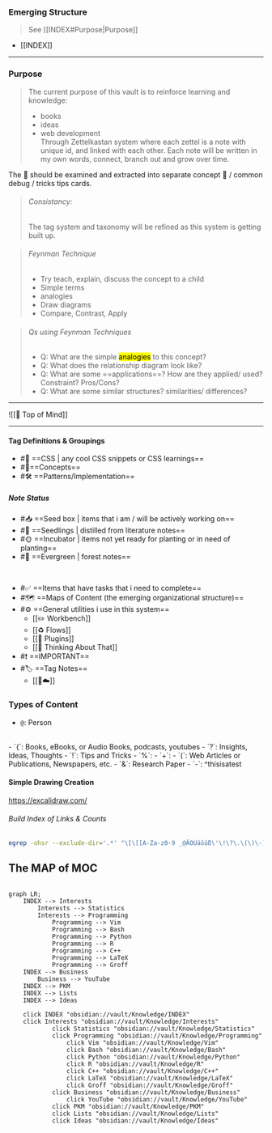 ### Emerging Structure

> See [[INDEX#Purpose|Purpose]]

- [[INDEX]]

---
 ### Purpose 
 > The current purpose of this vault is to reinforce learning and knowledge:
 > - books
 > - ideas
 > - web development  
Through Zettelkastan system where each zettel is a note with unique id, and linked with each other. Each note will be written in my own words, connect, branch out and grow over time.

The 🐛 should be examined and extracted into separate concept 🔖 / common debug / tricks tips cards. 

> ###### Consistancy:
> The tag system and taxonomy will be refined as this system is getting built up.

> ###### Feynman Technique
> -   Try teach, explain, discuss the concept to a child
> -   Simple terms
> -   analogies
> -   Draw diagrams
> -   Compare, Contrast, Apply

> ###### Qs using Feynman Techniques
> - Q: What are the simple <mark>analogies</mark> to this concept?
> - Q: What does the relationship diagram look like?
> - Q: What are some ==applications==? How are they applied/ used? Constraint? Pros/Cons?
> - Q: What are some similar structures? similarities/ differences?
---

![[🧠️ Top of Mind]]

---

#### Tag Definitions & Groupings

- #🎨 ==CSS | any cool CSS snippets or CSS learnings==
- #🔖==Concepts==
- #🛠 ==Patterns/Implementation==

##### Note Status
- #📥️ ==Seed box | items that i am / will be actively working on==
- #🌱️ ==Seedlings | distilled from literature notes==
- #🌞️ ==Incubator | items not yet ready for planting or in need of planting==
- #🌲️ ==Evergreen | forest notes==
<br>

- #✅️ ==Items that have tasks that i need to complete==
- #🗺️ ==Maps of Content (the emerging organizational structure)==
- #⚙️ ==General utilities i use in this system==
	- [[✏️ Workbench]]
	- [[♻️ Flows]]
	- [[🔌️ Plugins]]
	- [[🛑 Thinking About That]]
- #❗️ ==IMPORTANT==
- #🏷️ ==Tag Notes==
	- [[🔗️☁️]] 

### Types of Content

- `@`: Person 
<br>
- `{`: Books, eBooks, or Audio Books, podcasts, youtubes 
- `?`: Insights, Ideas, Thoughts
- `!`: Tips and Tricks
- `%`: 
- `+`: 
- `(`: Web Articles or Publications, Newspapers, etc.
- `&`: Research Paper
- `-`: ^thisisatest

#### Simple Drawing Creation

https://excalidraw.com/

###### Build Index of Links & Counts

```bash
egrep -ohsr --exclude-dir='.*' "\[\[[A-Za-z0-9 _@ÄÖÜäöüß\'\!\?\.\(\)\-]+\]\]" -- * | sed -e 's/[[:space:]]#/#/' | sort | uniq -c | sort -r -t# -k2  > "🔗️☁️.md"
```


## The MAP of MOC

```mermaid

graph LR;
	INDEX --> Interests
		Interests --> Statistics
		Interests --> Programming
			Programming --> Vim
			Programming --> Bash
			Programming --> Python
			Programming --> R
			Programming --> C++
			Programming --> LaTeX
			Programming --> Groff
	INDEX --> Business
		Business --> YouTube
	INDEX --> PKM
	INDEX --> Lists	
	INDEX --> Ideas

	click INDEX "obsidian://vault/Knowledge/INDEX"
	click Interests "obsidian://vault/Knowledge/Interests"
			click Statistics "obsidian://vault/Knowledge/Statistics"
			click Programming "obsidian://vault/Knowledge/Programming"
				click Vim "obsidian://vault/Knowledge/Vim"
				click Bash "obsidian://vault/Knowledge/Bash"
				click Python "obsidian://vault/Knowledge/Python"
				click R "obsidian://vault/Knowledge/R"
				click C++ "obsidian://vault/Knowledge/C++"
				click LaTeX "obsidian://vault/Knowledge/LaTeX"
				click Groff "obsidian://vault/Knowledge/Groff"
			click Business "obsidian://vault/Knowledge/Business"
				click YouTube "obsidian://vault/Knowledge/YouTube"
			click PKM "obsidian://vault/Knowledge/PKM"
			click Lists "obsidian://vault/Knowledge/Lists"
			click Ideas "obsidian://vault/Knowledge/Ideas"

```
